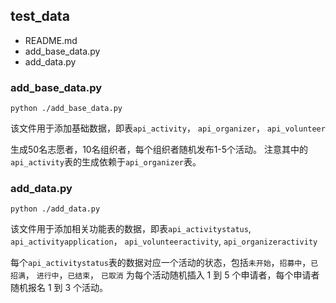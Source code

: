 ## test_data
- README.md
- add_base_data.py
- add_data.py
### add_base_data.py
```shell
python ./add_base_data.py
```
该文件用于添加基础数据，即表`api_activity`，
`api_organizer`，
`api_volunteer`

生成50名志愿者，10名组织者，每个组织者随机发布1-5个活动。
注意其中的`api_activity`表的生成依赖于`api_organizer`表。

### add_data.py
```shell
python ./add_data.py
```
该文件用于添加相关功能表的数据，即表`api_activitystatus`, 
`api_activityapplication`，
`api_volunteeractivity`,
`api_organizeractivity`

每个`api_activitystatus`表的数据对应一个活动的状态，包括`未开始`，`招募中`，`已招满`， `进行中`，`已结束`， `已取消`
为每个活动随机插入 1 到 5 个申请者，每个申请者随机报名 1 到 3 个活动。

